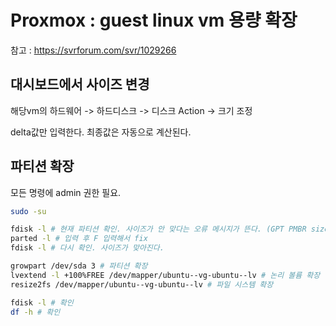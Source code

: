 # Proxmox : guest linux vm 용량 확장

참고 : https://svrforum.com/svr/1029266

## 대시보드에서 사이즈 변경

해당vm의 하드웨어 -> 하드디스크 -> 디스크 Action -> 크기 조정

delta값만 입력한다. 최종값은 자동으로 계산된다.


## 파티션 확장

모든 명령에 admin 권한 필요. 

```bash
sudo -su

fdisk -l # 현재 파티션 확인. 사이즈가 안 맞다는 오류 메시지가 뜬다. (GPT PMBR size mismatch...)
parted -l # 입력 후 F 입력해서 fix
fdisk -l # 다시 확인. 사이즈가 맞아진다.

growpart /dev/sda 3 # 파티션 확장
lvextend -l +100%FREE /dev/mapper/ubuntu--vg-ubuntu--lv # 논리 볼륨 확장
resize2fs /dev/mapper/ubuntu--vg-ubuntu--lv # 파일 시스템 확장

fdisk -l # 확인
df -h # 확인
```